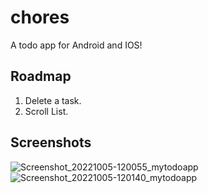 # chores
 A todo app for Android and IOS! 

## Roadmap
1. Delete a task.
2. Scroll List.

## Screenshots
![Screenshot_20221005-120055_mytodoapp](https://user-images.githubusercontent.com/28532979/194023682-4fc81717-7f59-4b7c-b532-386913a0bf45.png)
![Screenshot_20221005-120140_mytodoapp](https://user-images.githubusercontent.com/28532979/194023699-861b0373-f5ce-4ebe-bb73-34a2d6d98182.png)
